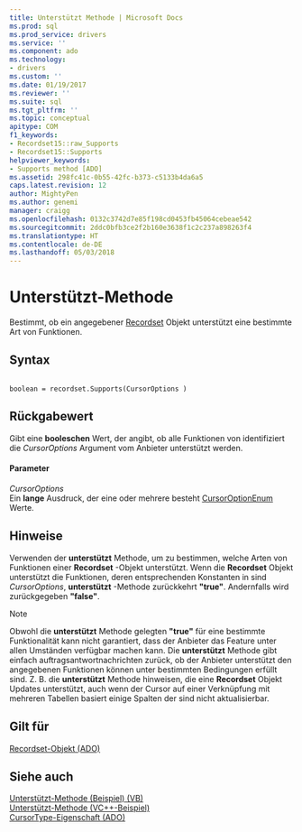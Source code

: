 ```yaml
---
title: Unterstützt Methode | Microsoft Docs
ms.prod: sql
ms.prod_service: drivers
ms.service: ''
ms.component: ado
ms.technology:
- drivers
ms.custom: ''
ms.date: 01/19/2017
ms.reviewer: ''
ms.suite: sql
ms.tgt_pltfrm: ''
ms.topic: conceptual
apitype: COM
f1_keywords:
- Recordset15::raw_Supports
- Recordset15::Supports
helpviewer_keywords:
- Supports method [ADO]
ms.assetid: 298fc41c-0b55-42fc-b373-c5133b4da6a5
caps.latest.revision: 12
author: MightyPen
ms.author: genemi
manager: craigg
ms.openlocfilehash: 0132c3742d7e85f198cd0453fb45064cebeae542
ms.sourcegitcommit: 2ddc0bfb3ce2f2b160e3638f1c2c237a898263f4
ms.translationtype: HT
ms.contentlocale: de-DE
ms.lasthandoff: 05/03/2018
---
```

# <a name="supports-method"></a>Unterstützt-Methode
Bestimmt, ob ein angegebener [Recordset](../../../ado/reference/ado-api/recordset-object-ado.md) Objekt unterstützt eine bestimmte Art von Funktionen.  
  
## <a name="syntax"></a>Syntax  
  
```  
  
boolean = recordset.Supports(CursorOptions )  
```  
  
## <a name="return-value"></a>Rückgabewert  
 Gibt eine **booleschen** Wert, der angibt, ob alle Funktionen von identifiziert die *CursorOptions* Argument vom Anbieter unterstützt werden.  
  
#### <a name="parameters"></a>Parameter  
 *CursorOptions*  
 Ein **lange** Ausdruck, der eine oder mehrere besteht [CursorOptionEnum](../../../ado/reference/ado-api/cursoroptionenum.md) Werte.  
  
## <a name="remarks"></a>Hinweise  
 Verwenden der **unterstützt** Methode, um zu bestimmen, welche Arten von Funktionen einer **Recordset** -Objekt unterstützt. Wenn die **Recordset** Objekt unterstützt die Funktionen, deren entsprechenden Konstanten in sind *CursorOptions*, **unterstützt** -Methode zurückkehrt **"true"**. Andernfalls wird zurückgegeben **"false"**.  
  
> [!NOTE]
>  Obwohl die **unterstützt** Methode gelegten **"true"** für eine bestimmte Funktionalität kann nicht garantiert, dass der Anbieter das Feature unter allen Umständen verfügbar machen kann. Die **unterstützt** Methode gibt einfach auftragsantwortnachrichten zurück, ob der Anbieter unterstützt den angegebenen Funktionen können unter bestimmten Bedingungen erfüllt sind. Z. B. die **unterstützt** Methode hinweisen, die eine **Recordset** Objekt Updates unterstützt, auch wenn der Cursor auf einer Verknüpfung mit mehreren Tabellen basiert einige Spalten der sind nicht aktualisierbar.  
  
## <a name="applies-to"></a>Gilt für  
 [Recordset-Objekt (ADO)](../../../ado/reference/ado-api/recordset-object-ado.md)  
  
## <a name="see-also"></a>Siehe auch  
 [Unterstützt-Methode (Beispiel) (VB)](../../../ado/reference/ado-api/supports-method-example-vb.md)   
 [Unterstützt-Methode (VC++-Beispiel)](../../../ado/reference/ado-api/supports-method-example-vc.md)   
 [CursorType-Eigenschaft (ADO)](../../../ado/reference/ado-api/cursortype-property-ado.md)
